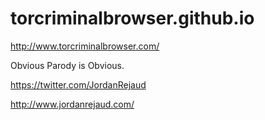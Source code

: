 torcriminalbrowser.github.io
============================
http://www.torcriminalbrowser.com/

Obvious Parody is Obvious.

https://twitter.com/JordanRejaud

http://www.jordanrejaud.com/
